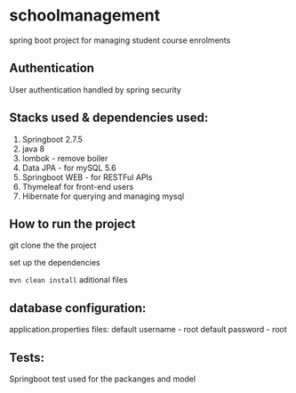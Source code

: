 # schoolmanagement

spring boot project for managing student course enrolments 

## Authentication

User authentication handled by spring security

## Stacks used & dependencies used:

1. Springboot 2.7.5
2. java 8
3. lombok - remove boiler
4. Data JPA - for mySQL 5.6 
5. Springboot WEB - for RESTFul APIs
6. Thymeleaf for front-end users
7. Hibernate for querying and managing mysql

## How to run the project

git clone the the project 

set up the dependencies 

```mvn clean install``` aditional files

## database configuration:

application.properties files:
  default username - root
   default password - root
   
   
## Tests:

Springboot test used for the packanges and model 


